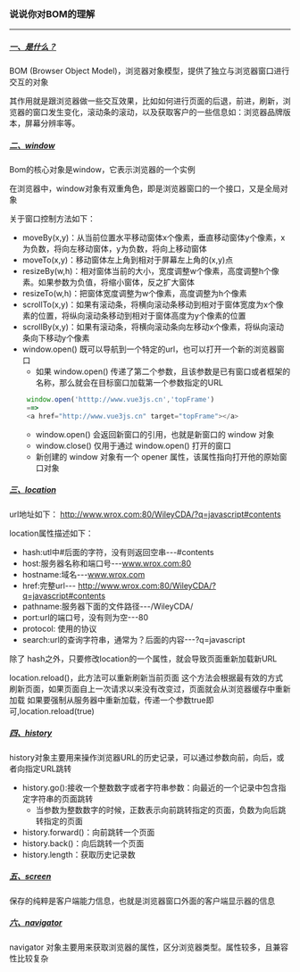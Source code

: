 ### 说说你对BOM的理解
---

##### [一、是什么？]()

BOM (Browser Object Model)，浏览器对象模型，提供了独立与浏览器窗口进行交互的对象

其作用就是跟浏览器做一些交互效果，比如如何进行页面的后退，前进，刷新，浏览器的窗口发生变化，滚动条的滚动，以及获取客户的一些信息如：浏览器品牌版本，屏幕分辨率等。

##### [二、window]()

Bom的核心对象是window，它表示浏览器的一个实例

在浏览器中，window对象有双重角色，即是浏览器窗口的一个接口，又是全局对象

关于窗口控制方法如下：

- moveBy(x,y)：从当前位置水平移动窗体x个像素，垂直移动窗体y个像素，x为负数，将向左移动窗体，y为负数，将向上移动窗体
- moveTo(x,y)：移动窗体左上角到相对于屏幕左上角的(x,y)点
- resizeBy(w,h)：相对窗体当前的大小，宽度调整w个像素，高度调整h个像素。如果参数为负值，将缩小窗体，反之扩大窗体
- resizeTo(w,h)：把窗体宽度调整为w个像素，高度调整为h个像素
- scrollTo(x,y)：如果有滚动条，将横向滚动条移动到相对于窗体宽度为x个像素的位置，将纵向滚动条移动到相对于窗体高度为y个像素的位置
- scrollBy(x,y)：如果有滚动条，将横向滚动条向左移动x个像素，将纵向滚动条向下移动y个像素
- window.open() 既可以导航到一个特定的url，也可以打开一个新的浏览器窗口
   + 如果 window.open() 传递了第二个参数，且该参数是已有窗口或者框架的名称，那么就会在目标窗口加载第一个参数指定的URL
   ```js
    window.open('htttp://www.vue3js.cn','topFrame')
    ==>
    <a href="http://www.vue3js.cn" target="topFrame"></a>
   ```
   + window.open() 会返回新窗口的引用，也就是新窗口的 window 对象
   + window.close() 仅用于通过 window.open() 打开的窗口
   + 新创建的 window 对象有一个 opener 属性，该属性指向打开他的原始窗口对象

##### [三、location]()

url地址如下：
http://www.wrox.com:80/WileyCDA/?q=javascript#contents

location属性描述如下：

- hash:utl中#后面的字符，没有则返回空串---#contents
- host:服务器名称和端口号---www.wrox.com:80
- hostname:域名---www.wrox.com
- href:完整url---	http://www.wrox.com:80/WileyCDA/?q=javascript#contents
- pathname:服务器下面的文件路径---/WileyCDA/
- port:url的端口号，没有则为空---80
- protocol: 使用的协议
- search:url的查询字符串，通常为？后面的内容---?q=javascript

除了 hash之外，只要修改location的一个属性，就会导致页面重新加载新URL

location.reload()，此方法可以重新刷新当前页面
这个方法会根据最有效的方式刷新页面，如果页面自上一次请求以来没有改变过，页面就会从浏览器缓存中重新加载
如果要强制从服务器中重新加载，传递一个参数true即可,location.reload(true)

##### [四、history]()

history对象主要用来操作浏览器URL的历史记录，可以通过参数向前，向后，或者向指定URL跳转

- history.go():接收一个整数数字或者字符串参数：向最近的一个记录中包含指定字符串的页面跳转
   + 当参数为整数数字的时候，正数表示向前跳转指定的页面，负数为向后跳转指定的页面
- history.forward()：向前跳转一个页面
- history.back()：向后跳转一个页面
- history.length：获取历史记录数

##### [五、screen]()

保存的纯粹是客户端能力信息，也就是浏览器窗口外面的客户端显示器的信息

##### [六、navigator]()

navigator 对象主要用来获取浏览器的属性，区分浏览器类型。属性较多，且兼容性比较复杂